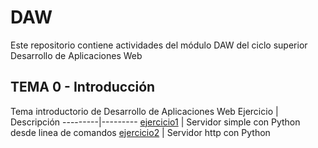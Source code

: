 # DAW
Este repositorio contiene actividades del módulo DAW del ciclo superior Desarrollo de Aplicaciones Web

## TEMA 0 - Introducción
Tema introductorio de Desarrollo de Aplicaciones Web
Ejercicio | Descripción
---------|---------
[ejercicio1](/tema0/ejercicio1.md) | Servidor simple con Python desde linea de comandos
[ejercicio2](/tema0/ejercicio2.md) | Servidor http con Python
